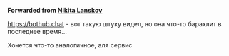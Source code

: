 **Forwarded from [Nikita Lanskov](https://t.me/leins275)**

https://bothub.chat - вот такую штуку видел, но она что-то барахлит в последнее время...

Хочется что-то аналогичное, аля сервис